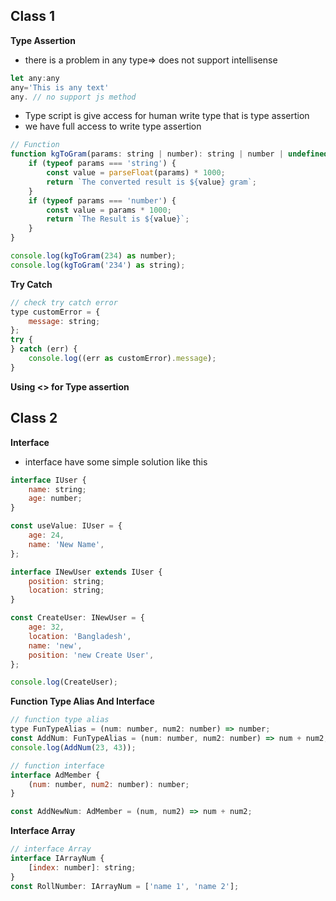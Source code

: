 ## Class 1

**Type Assertion**

- there is a problem in any type=> does not support intellisense

```javascript
let any:any
any='This is any text'
any. // no support js method
```

- Type script is give access for human write type that is type assertion
- we have full access to write type assertion

```javascript
// Function
function kgToGram(params: string | number): string | number | undefined {
	if (typeof params === 'string') {
		const value = parseFloat(params) * 1000;
		return `The converted result is ${value} gram`;
	}
	if (typeof params === 'number') {
		const value = params * 1000;
		return `The Result is ${value}`;
	}
}

console.log(kgToGram(234) as number);
console.log(kgToGram('234') as string);
```

**Try Catch**

```javascript
// check try catch error
type customError = {
	message: string;
};
try {
} catch (err) {
	console.log((err as customError).message);
}
```

**Using <> for Type assertion**

## Class 2

**Interface**

- interface have some simple solution like this

```javascript
interface IUser {
	name: string;
	age: number;
}

const useValue: IUser = {
	age: 24,
	name: 'New Name',
};

interface INewUser extends IUser {
	position: string;
	location: string;
}

const CreateUser: INewUser = {
	age: 32,
	location: 'Bangladesh',
	name: 'new',
	position: 'new Create User',
};

console.log(CreateUser);
```

**Function Type Alias And Interface**

```javascript
// function type alias
type FunTypeAlias = (num: number, num2: number) => number;
const AddNum: FunTypeAlias = (num: number, num2: number) => num + num2;
console.log(AddNum(23, 43));

// function interface
interface AdMember {
	(num: number, num2: number): number;
}

const AddNewNum: AdMember = (num, num2) => num + num2;
```

**Interface Array**

```javascript
// interface Array
interface IArrayNum {
	[index: number]: string;
}
const RollNumber: IArrayNum = ['name 1', 'name 2'];
```
